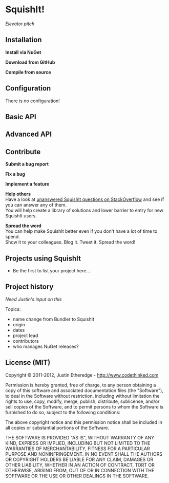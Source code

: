 SquishIt!
=
*Elevator pitch*

Installation
-
**Install via NuGet**<br />

**Download from GitHub**<br />

**Compile from source**<br />

Configuration
-
There is no configuration!

Basic API
-

Advanced API
-

Contribute
- 
**Submit a bug report**

**Fix a bug**

**Implement a feature**

**Help others**<br />
Have a look at [unanswered SquishIt questions on StackOverflow](http://stackoverflow.com/questions/tagged/squishit?sort=unanswered&pagesize=30) and see if you can answer any of them.<br />
You will help create a library of solutions and lower barrier to entry for new SquishIt users.

**Spread the word**<br />
You can help make SquishIt better even if you don't have a lot of time to spend.<br />
Show it to your colleagues. Blog it. Tweet it. Spread the word!

Projects using SquishIt
-
* Be the first to list your project here... 

Project history
-
*Need Justin's input on this*

Topics:

* name change from Bundler to SquishIt
* origin
* dates
* project lead
* contributors
* who manages NuGet releases?

License (MIT)
-
Copyright © 2011-2012, Justin Etheredge - http://www.codethinked.com

Permission is hereby granted, free of charge, to any person obtaining a copy of 
this software and associated documentation files (the "Software"), to deal in the 
Software without restriction, including without limitation the rights to use, copy, 
modify, merge, publish, distribute, sublicense, and/or sell copies of the Software, 
and to permit persons to whom the Software is furnished to do so, subject to the 
following conditions:

The above copyright notice and this permission notice shall be included in all 
copies or substantial portions of the Software.

THE SOFTWARE IS PROVIDED "AS IS", WITHOUT WARRANTY OF ANY KIND, EXPRESS OR IMPLIED, 
INCLUDING BUT NOT LIMITED TO THE WARRANTIES OF MERCHANTABILITY, FITNESS FOR A 
PARTICULAR PURPOSE AND NONINFRINGEMENT. IN NO EVENT SHALL THE AUTHORS OR COPYRIGHT 
HOLDERS BE LIABLE FOR ANY CLAIM, DAMAGES OR OTHER LIABILITY, WHETHER IN AN ACTION OF 
CONTRACT, TORT OR OTHERWISE, ARISING FROM, OUT OF OR IN CONNECTION WITH THE SOFTWARE 
OR THE USE OR OTHER DEALINGS IN THE SOFTWARE.